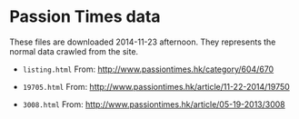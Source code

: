 Passion Times data
==================

These files are downloaded 2014-11-23 afternoon.
They represents the normal data crawled from the site.

 - `listing.html`
   From: http://www.passiontimes.hk/category/604/670

 - `19705.html`
   From: http://www.passiontimes.hk/article/11-22-2014/19750

 - `3008.html`
   From: http://www.passiontimes.hk/article/05-19-2013/3008
